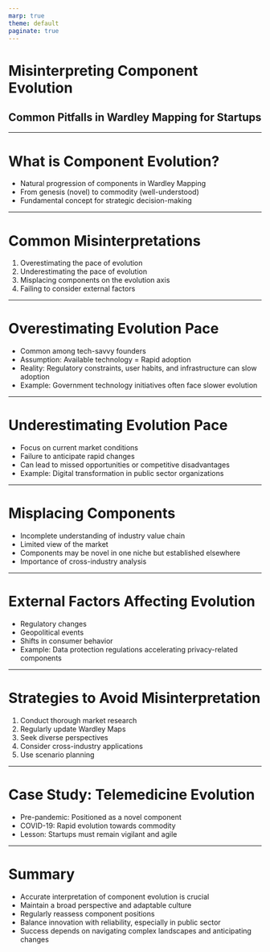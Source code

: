 ```yaml
---
marp: true
theme: default
paginate: true
---
```


# Misinterpreting Component Evolution
## Common Pitfalls in Wardley Mapping for Startups

---

# What is Component Evolution?

- Natural progression of components in Wardley Mapping
- From genesis (novel) to commodity (well-understood)
- Fundamental concept for strategic decision-making

---

# Common Misinterpretations

1. Overestimating the pace of evolution
2. Underestimating the pace of evolution
3. Misplacing components on the evolution axis
4. Failing to consider external factors

---

# Overestimating Evolution Pace

- Common among tech-savvy founders
- Assumption: Available technology = Rapid adoption
- Reality: Regulatory constraints, user habits, and infrastructure can slow adoption
- Example: Government technology initiatives often face slower evolution

---

# Underestimating Evolution Pace

- Focus on current market conditions
- Failure to anticipate rapid changes
- Can lead to missed opportunities or competitive disadvantages
- Example: Digital transformation in public sector organizations

---

# Misplacing Components

- Incomplete understanding of industry value chain
- Limited view of the market
- Components may be novel in one niche but established elsewhere
- Importance of cross-industry analysis

---

# External Factors Affecting Evolution

- Regulatory changes
- Geopolitical events
- Shifts in consumer behavior
- Example: Data protection regulations accelerating privacy-related components

---

# Strategies to Avoid Misinterpretation

1. Conduct thorough market research
2. Regularly update Wardley Maps
3. Seek diverse perspectives
4. Consider cross-industry applications
5. Use scenario planning

---

# Case Study: Telemedicine Evolution

- Pre-pandemic: Positioned as a novel component
- COVID-19: Rapid evolution towards commodity
- Lesson: Startups must remain vigilant and agile

---

# Summary

- Accurate interpretation of component evolution is crucial
- Maintain a broad perspective and adaptable culture
- Regularly reassess component positions
- Balance innovation with reliability, especially in public sector
- Success depends on navigating complex landscapes and anticipating changes